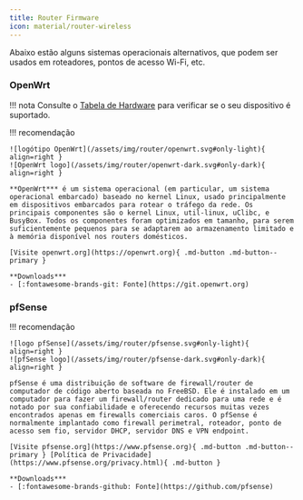 ```yaml
---
title: Router Firmware
icon: material/router-wireless
---
```


Abaixo estão alguns sistemas operacionais alternativos, que podem ser usados em roteadores, pontos de acesso Wi-Fi, etc.

### OpenWrt

!!! nota
    Consulte o [Tabela de Hardware](https://openwrt.org/toh/start) para verificar se o seu dispositivo é suportado.

!!! recomendação

    ![logótipo OpenWrt](/assets/img/router/openwrt.svg#only-light){ align=right }
    ![OpenWrt logo](/assets/img/router/openwrt-dark.svg#only-dark){ align=right }
    
    **OpenWrt*** é um sistema operacional (em particular, um sistema operacional embarcado) baseado no kernel Linux, usado principalmente em dispositivos embarcados para rotear o tráfego da rede. Os principais componentes são o kernel Linux, util-linux, uClibc, e BusyBox. Todos os componentes foram optimizados em tamanho, para serem suficientemente pequenos para se adaptarem ao armazenamento limitado e à memória disponível nos routers domésticos.
    
    [Visite openwrt.org](https://openwrt.org){ .md-button .md-button--primary }
    
    **Downloads***
    - [:fontawesome-brands-git: Fonte](https://git.openwrt.org)

### pfSense

!!! recomendação

    ![logo pfSense](/assets/img/router/pfsense.svg#only-light){ align=right }
    ![pfSense logo](/assets/img/router/pfsense-dark.svg#only-dark){ align=right }
    
    pfSense é uma distribuição de software de firewall/router de computador de código aberto baseada no FreeBSD. Ele é instalado em um computador para fazer um firewall/router dedicado para uma rede e é notado por sua confiabilidade e oferecendo recursos muitas vezes encontrados apenas em firewalls comerciais caros. O pfSense é normalmente implantado como firewall perimetral, roteador, ponto de acesso sem fio, servidor DHCP, servidor DNS e VPN endpoint.
    
    [Visite pfsense.org](https://www.pfsense.org){ .md-button .md-button--primary } [Política de Privacidade](https://www.pfsense.org/privacy.html){ .md-button }
    
    **Downloads***
    - [:fontawesome-brands-github: Fonte](https://github.com/pfsense)
